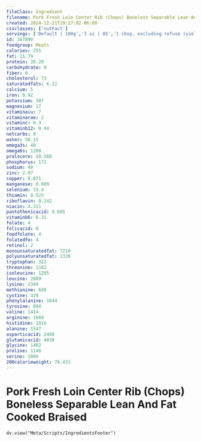 ```yaml
---
fileClass: Ingredient
filename: Pork Fresh Loin Center Rib (Chops) Boneless Separable Lean And Fat Cooked Braised
created: 2024-12-21T19:27:02-06:00
cssclasses: ['nutFact']
servings: ['Default | 100g','3 oz | 85','1 chop, excluding refuse (yield from 1 raw chop, with refuse, weighing 113 g) | 81']
id: 167890
foodgroup: Meats
calories: 255
fat: 15.79
protein: 26.29
carbohydrate: 0
fiber: 0
cholesterol: 73
saturatedfats: 6.12
calcium: 5
iron: 0.92
potassium: 387
magnesium: 17
vitaminaiu: 7
vitaminarae: 2
vitaminc: 0.3
vitaminb12: 0.44
netcarbs: 0
water: 58.15
omega3s: 40
omega6s: 1200
pralscore: 10.568
phosphorus: 172
sodium: 40
zinc: 2.07
copper: 0.071
manganese: 0.009
selenium: 33.4
thiamin: 0.525
riboflavin: 0.242
niacin: 4.311
pantothenicacid: 0.605
vitaminb6: 0.31
folate: 4
folicacid: 0
foodfolate: 4
folatedfe: 4
retinol: 2
monounsaturatedfat: 7210
polyunsaturatedfat: 1320
tryptophan: 322
threonine: 1182
isoleucine: 1205
leucine: 2089
lysine: 2349
methionine: 680
cystine: 329
phenylalanine: 1044
tyrosine: 894
valine: 1414
arginine: 1669
histidine: 1016
alanine: 1547
asparticacid: 2408
glutamicacid: 4030
glycine: 1402
proline: 1140
serine: 1086
200calorieweight: 78.431
---
```


# Pork Fresh Loin Center Rib (Chops) Boneless Separable Lean And Fat Cooked Braised

```dataviewjs
dv.view("Meta/Scripts/IngredientsFooter")
```